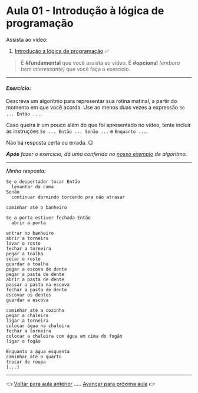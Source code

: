 # Aula 01 - Introdução à lógica de programação

Assista ao vídeo: 

  1. [Introdução à lógica de programação](https://www.youtube.com/watch?v=HXddFUe6VPU) ✅

> É **#fundamental** que você assista ao vídeo. É **#opcional** _(embora bem interessante)_ que você faça o exercício.

---

#### _Exercício:_

Descreva um algoritmo para representar sua rotina matinal, a partir do momento em que você acorda. Use ao menos duas vezes a expressão `Se ... Então ...`. 

Caso queira ir um pouco além do que foi apresentado no vídeo, tente incluir as instruções `Se ... Então ... Senão ...` e `Enquanto ...`. 

Não há resposta certa ou errada. 😉

_**Após** fazer o exercício, dá uma conferida no [nosso exemplo](resolucao.md) de algoritmo._ 

---

_Minha resposta:_

```
Se o despertador tocar Então
  levantar da cama
Senão
  continuar dormindo torcendo pra não atrasar

caminhar até o banheiro

Se a porta estiver fechada Então
  abrir a porta

entrar no banheiro
abrir a torneira
lavar o rosto
fechar a torneira
pegar a toalha
secar o rosto
guardar a toalha
pegar a escova de dente
pegar a pasta de dente
abrir a pasta de dente
passar a pasta na escova
fechar a pasta de dente
escovar os dentes
guardar a escova

caminhar até a cozinha
pegar a chaleira
ligar a torneira
colocar água na chaleira
fechar a torneira
colocar a chaleira com água em cima do fogão
ligar o fogão

Enquanto a água esquenta
caminhar até o quarto
trocar de roupa
[...]
```

---

👈 [Voltar para aula anterior](../aula00/aula.md) ..... [Avançar para próxima aula](../aula02/aula.md) 👉
